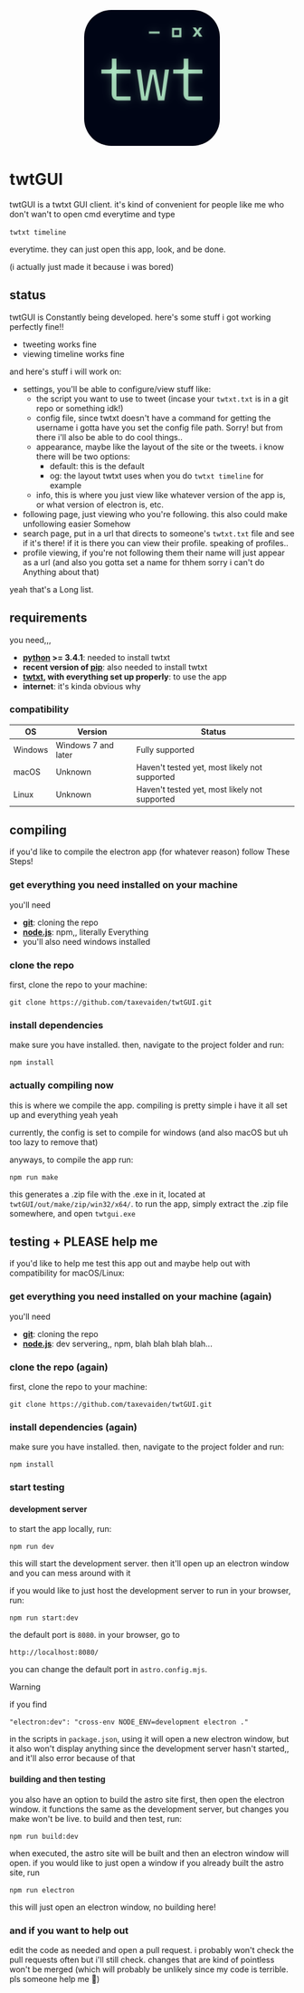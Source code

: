 <p style="text-align:center;"><img src="./icons/twtGUI.png" style="width:15rem;border-radius:20%;"></p>

# twtGUI

twtGUI is a twtxt GUI client. it's kind of convenient for people like me who don't wan't to open cmd everytime and type

`twtxt timeline`

everytime. they can just open this app, look, and be done.

(i actually just made it because i was bored)

## status

twtGUI is Constantly being developed. here's some stuff i got working perfectly fine!!

- tweeting works fine
- viewing timeline works fine

and here's stuff i will work on:

- settings, you'll be able to configure/view stuff like:
  - the script you want to use to tweet (incase your `twtxt.txt` is in a git repo or something idk!)
  - config file, since twtxt doesn't have a command for getting the username i gotta have you set the config file path. Sorry! but from there i'll also be able to do cool things..
  - appearance, maybe like the layout of the site or the tweets. i know there will be two options:
    - default: this is the default
    - og: the layout twtxt uses when you do `twtxt timeline` for example
  - info, this is where you just view like whatever version of the app is, or what version of electron is, etc.
- following page, just viewing who you're following. this also could make unfollowing easier Somehow
- search page, put in a url that directs to someone's `twtxt.txt` file and see if it's there! if it is there you can view their profile. speaking of profiles..
- profile viewing, if you're not following them their name will just appear as a url (and also you gotta set a name for thhem sorry i can't do Anything about that)

yeah that's a Long list.

## requirements

you need,,,

- **[python](https://www.python.org/) >= 3.4.1**: needed to install twtxt
- **recent version of [pip](https://pip.pypa.io/en/stable/)**: also needed to install twtxt
- **[twtxt](https://twtxt.readthedocs.io/en/stable/), with everything set up properly**: to use the app
- **internet**: it's kinda obvious why

### compatibility

| OS | Version | Status |
|----|---------|--------|
| Windows | Windows 7 and later | Fully supported |
| macOS | Unknown | Haven't tested yet, most likely not supported |
| Linux | Unknown | Haven't tested yet, most likely not supported |

## compiling

if you'd like to compile the electron app (for whatever reason) follow These Steps!

### get everything you need installed on your machine

you'll need

- **[git](https://git-scm.com/downloads)**: cloning the repo
- **[node.js](https://nodejs.org/en)**: npm,, literally Everything
- you'll also need windows installed

### clone the repo

first, clone the repo to your machine:

    git clone https://github.com/taxevaiden/twtGUI.git

### install dependencies

make sure you have  installed. then, navigate to the project folder and run:

    npm install

### actually compiling now

this is where we compile the app. compiling is pretty simple i have it all set up and everything yeah yeah

currently, the config is set to compile for windows (and also macOS but uh too lazy to remove that)

anyways, to compile the app run:

    npm run make

this generates a .zip file with the .exe in it, located at `twtGUI/out/make/zip/win32/x64/`. to run the app, simply extract the .zip file somewhere, and open `twtgui.exe`

## testing + PLEASE help me

if you'd like to help me test this app out and maybe help out with compatibility for macOS/Linux:

### get everything you need installed on your machine (again)

you'll need

- **[git](https://git-scm.com/downloads)**: cloning the repo
- **[node.js](https://nodejs.org/en)**: dev servering,, npm, blah blah blah blah...

### clone the repo (again)

first, clone the repo to your machine:

    git clone https://github.com/taxevaiden/twtGUI.git

### install dependencies (again)

make sure you have  installed. then, navigate to the project folder and run:

    npm install

### start testing

#### development server

to start the app locally, run:

    npm run dev

this will start the development server. then it'll open up an electron window and you can mess around with it

if you would like to just host the development server to run in your browser, run:

    npm run start:dev

the default port is `8080`. in your browser, go to

    http://localhost:8080/

you can change the default port in `astro.config.mjs`.

> [!WARNING]
> if you find
>
>     "electron:dev": "cross-env NODE_ENV=development electron ."
>
> in the scripts in `package.json`, using it will open a new electron window, but it also won't display anything since the development server hasn't started,, and it'll also error because of that

#### building and then testing

you also have an option to build the astro site first, then open the electron window. it functions the same as the development server, but changes you make won't be live. to build and then test, run:

    npm run build:dev

when executed, the astro site will be built and then an electron window will open. if you would like to just open a window if you already built the astro site, run

    npm run electron

this will just open an electron window, no building here!

### and if you want to help out

edit the code as needed and open a pull request. i probably won't check the pull requests often but i'll still check. changes that are kind of pointless won't be merged (which will probably be unlikely since my code is terrible. pls someone help me :pray:)

